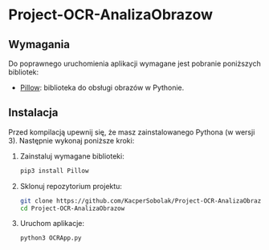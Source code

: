 # Project-OCR-AnalizaObrazow

## Wymagania
Do poprawnego uruchomienia aplikacji wymagane jest pobranie poniższych bibliotek:

- [Pillow](https://pypi.org/project/pillow/): biblioteka do obsługi obrazów w Pythonie.

## Instalacja
Przed kompilacją upewnij się, że masz zainstalowanego Pythona (w wersji 3). Następnie wykonaj poniższe kroki:

1. Zainstaluj wymagane biblioteki:

   ```bash
   pip3 install Pillow
   ```

2. Sklonuj repozytorium projektu:

   ```bash
   git clone https://github.com/KacperSobolak/Project-OCR-AnalizaObrazow.git
   cd Project-OCR-AnalizaObrazow
   ```

3. Uruchom aplikacje:

    ```bash
    python3 OCRApp.py
    ```